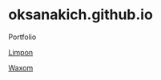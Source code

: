 # oksanakich.github.io
Portfolio


[Limpon](https://oksanakich.github.io/limbon/ "1st studying project. Landingpage. ")


[Waxom](https://oksanakich.github.io/Waxom/ "2nd Studying Project")
